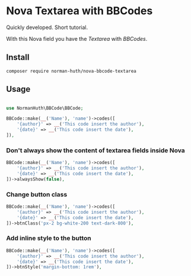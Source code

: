 # Nova Textarea with BBCodes
Quickly developed. Short tutorial.  

With this Nova field you have the _Textarea_ with _BBCodes_.

## Install
```
composer require norman-huth/nova-bbcode-textarea
```

## Usage
```php

use NormanHuth\BBCode\BBCode;

BBCode::make(__('Name'), 'name')->codes([
    '{author}' => __('This code insert the author'),
    '{date}' => __('This code insert the date'),
]),
```

### Don't always show the content of textarea fields inside Nova
```php
BBCode::make(__('Name'), 'name')->codes([
    '{author}' => __('This code insert the author'),
    '{date}' => __('This code insert the date'),
])->alwaysShow(false),
```

### Change button class
```php
BBCode::make(__('Name'), 'name')->codes([
    '{author}' => __('This code insert the author'),
    '{date}' => __('This code insert the date'),
])->btnClass('px-2 bg-white-200 text-dark-800'),
```

### Add inline style to the button
```php
BBCode::make(__('Name'), 'name')->codes([
    '{author}' => __('This code insert the author'),
    '{date}' => __('This code insert the date'),
])->btnStyle('margin-bottom: 1rem'),
```

